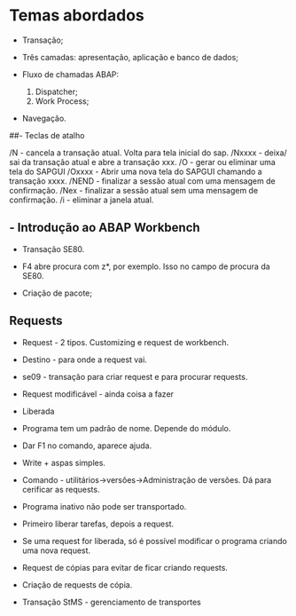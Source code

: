 # Temas abordados

- Transação;

- Três camadas: apresentação, aplicação e banco de dados;

- Fluxo de chamadas ABAP:
	1. Dispatcher;
	2. Work Process;
	
- Navegação.

##- Teclas de atalho 

/N - cancela a transação atual. Volta para tela inicial do sap. 
/Nxxxx - deixa/ sai da transação atual e abre a transação xxx.
/O - gerar ou eliminar uma tela do SAPGUI
/Oxxxx - Abrir uma nova tela do SAPGUI chamando a transação xxxx.
/NEND - finalizar a sessão atual com uma mensagem de confirmação.
/Nex - finalizar a sessão atual sem uma mensagem de confirmação.
/i - eliminar a janela atual.


## - Introdução ao ABAP Workbench

- Transação SE80.

- F4 abre procura com z*, por exemplo. Isso no campo de procura da SE80.

- Criação de pacote;

## Requests

- Request - 2 tipos. Customizing e request de workbench.
 - Destino -  para onde a request vai.
 
 - se09 - transação para criar request e para procurar requests.
 
 - Request modificável - ainda coisa a fazer
 - Liberada
 
 - Programa tem um padrão de nome. Depende do módulo.
 
 - Dar F1 no comando, aparece ajuda.
 
 - Write + aspas simples. 
 
 - Comando - utilitários->versões->Administração de versões. Dá para cerificar as requests.
 
 - Programa inativo não pode ser transportado. 
 
 - Primeiro liberar tarefas, depois a request. 
 
 - Se uma request for liberada, só é possível modificar o programa criando uma nova request. 
 
 - Request de cópias para evitar de ficar criando requests. 
 
 - Criação de requests de cópia.
 
 - Transação StMS - gerenciamento de transportes
 
 
 
 






